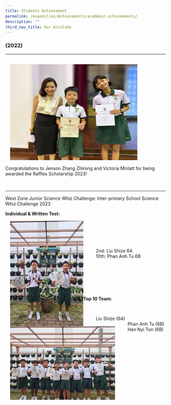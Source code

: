 ```yaml
---
title: Students Achievement
permalink: /expedition/Achievements/academic-achievements/
description: ""
third_nav_title: Our Accolade
---
```

### (2022)






***
<br>
<img src="/images/Expedition/raffles%20scholarship%202023.jpg" style="width:400px;height:300px;margin-left:15px;" align="/"> 

Congratulations to Jenson Zhang Zhirong and Victoria Minlatt for being awarded the Raffles Scholarship 2023!

<br>

***
West Zone Junior Science Whiz Challenge: Inter-primary School Science Whiz Challenge 2023  




**Individual &amp; Written Test:**

<img src="/images/Expedition/science%20whiz%20challenge%20-%20individual.jpeg" style="width:230px;height:330px;margin-left:15px;" align="left"> 



<br>
<br>
<br>
<br>
<br>
&nbsp;&nbsp;&nbsp;&nbsp;&nbsp;&nbsp;&nbsp;&nbsp;&nbsp;&nbsp;2nd: Liu Shize 6A <br>
&nbsp;&nbsp;&nbsp;&nbsp;&nbsp;&nbsp;&nbsp;&nbsp;&nbsp;&nbsp;10th: Phan Anh Tu 6B<br>


<br>
<br>
<br>
<br>
<br>
<br>

**Top 10 Team:**<br>

<img src="/images/Expedition/whiz%20challenge.jpeg" style="width:330px;height:230px;margin-left:15px;" align="left"> 



<br>


&nbsp;&nbsp;&nbsp;&nbsp;&nbsp;&nbsp;&nbsp;&nbsp;&nbsp;&nbsp;Liu Shize&nbsp;(6A)<br>
&nbsp;&nbsp;&nbsp;&nbsp;&nbsp;&nbsp;&nbsp;&nbsp;&nbsp;&nbsp;Phan Anh Tu (6B)<br>
&nbsp;&nbsp;&nbsp;&nbsp;&nbsp;&nbsp;&nbsp;&nbsp;&nbsp;&nbsp;Han Nyi Tun (6B)<br>